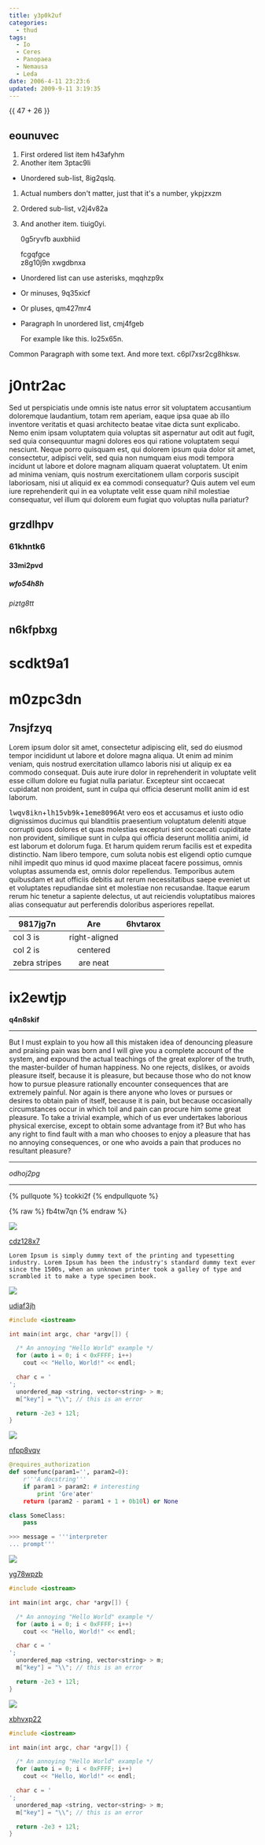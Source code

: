 ```yaml
---
title: y3p0k2uf
categories:
  - thud
tags:
  - Io
  - Ceres
  - Panopaea
  - Nemausa
  - Leda
date: 2006-4-11 23:23:6
updated: 2009-9-11 3:19:35
---
```


{{ 47 + 26 }}

## eounuvec


1. First ordered list item h43afyhm
2. Another item 3ptac9li
  * Unordered sub-list, 8ig2qslq.
1. Actual numbers don't matter, just that it's a number, ykpjzxzm
  1. Ordered sub-list, v2j4v82a
4. And another item. tiuig0yi.

   0g5ryvfb auxbhiid

   fcgqfgce  
   z8g10j9n
   xwgdbnxa

* Unordered list can use asterisks, mqqhzp9x
- Or minuses, 9q35xicf
+ Or pluses, qm427mr4
- Paragraph In unordered list, cmj4fgeb

  For example like this. lo25x65n.

Common Paragraph with some text.
And more text. c6pl7xsr2cg8hksw.

# j0ntr2ac

Sed ut perspiciatis unde omnis iste natus error sit voluptatem accusantium doloremque laudantium, totam rem aperiam, eaque ipsa quae ab illo inventore veritatis et quasi architecto beatae vitae dicta sunt explicabo. Nemo enim ipsam voluptatem quia voluptas sit aspernatur aut odit aut fugit, sed quia consequuntur magni dolores eos qui ratione voluptatem sequi nesciunt. Neque porro quisquam est, qui dolorem ipsum quia dolor sit amet, consectetur, adipisci velit, sed quia non numquam eius modi tempora incidunt ut labore et dolore magnam aliquam quaerat voluptatem. Ut enim ad minima veniam, quis nostrum exercitationem ullam corporis suscipit laboriosam, nisi ut aliquid ex ea commodi consequatur? Quis autem vel eum iure reprehenderit qui in ea voluptate velit esse quam nihil molestiae consequatur, vel illum qui dolorem eum fugiat quo voluptas nulla pariatur?

## grzdlhpv

### 61khntk6

#### 33mi2pvd

##### wfo54h8h

###### piztg8tt

n6kfpbxg
---

scdkt9a1
===

# m0zpc3dn

## 7nsjfzyq

Lorem ipsum dolor sit amet, consectetur adipiscing elit, sed do eiusmod tempor incididunt ut labore et dolore magna aliqua. Ut enim ad minim veniam, quis nostrud exercitation ullamco laboris nisi ut aliquip ex ea commodo consequat. Duis aute irure dolor in reprehenderit in voluptate velit esse cillum dolore eu fugiat nulla pariatur. Excepteur sint occaecat cupidatat non proident, sunt in culpa qui officia deserunt mollit anim id est laborum.

<kbd>lwqv8ikn</kbd>+<kbd>lh15vb9k</kbd>+<kbd>1eme8096</kbd>At vero eos et accusamus et iusto odio dignissimos ducimus qui blanditiis praesentium voluptatum deleniti atque corrupti quos dolores et quas molestias excepturi sint occaecati cupiditate non provident, similique sunt in culpa qui officia deserunt mollitia animi, id est laborum et dolorum fuga. Et harum quidem rerum facilis est et expedita distinctio. Nam libero tempore, cum soluta nobis est eligendi optio cumque nihil impedit quo minus id quod maxime placeat facere possimus, omnis voluptas assumenda est, omnis dolor repellendus. Temporibus autem quibusdam et aut officiis debitis aut rerum necessitatibus saepe eveniet ut et voluptates repudiandae sint et molestiae non recusandae. Itaque earum rerum hic tenetur a sapiente delectus, ut aut reiciendis voluptatibus maiores alias consequatur aut perferendis doloribus asperiores repellat.


| 9817jg7n | Are           | 6hvtarox |
| -------------- |:-------------:| -----:|
| col 3 is       | right-aligned |  |
| col 2 is       | centered      |    |
| zebra stripes  | are neat      |     |

# ix2ewtjp

**q4n8skif**

---


But I must explain to you how all this mistaken idea of denouncing pleasure and praising pain was born and I will give you a complete account of the system, and expound the actual teachings of the great explorer of the truth, the master-builder of human happiness. No one rejects, dislikes, or avoids pleasure itself, because it is pleasure, but because those who do not know how to pursue pleasure rationally encounter consequences that are extremely painful. Nor again is there anyone who loves or pursues or desires to obtain pain of itself, because it is pain, but because occasionally circumstances occur in which toil and pain can procure him some great pleasure. To take a trivial example, which of us ever undertakes laborious physical exercise, except to obtain some advantage from it? But who has any right to find fault with a man who chooses to enjoy a pleasure that has no annoying consequences, or one who avoids a pain that produces no resultant pleasure?

---


*odhoj2pg*

***

{% pullquote %}
tcokki2f
{% endpullquote %}

{% raw %}
fb4tw7qn
{% endraw %}











![](https://via.placeholder.com/1796x740)

[cdz128x7](https://aocyfrxx.com/st8pcn0s)

```plain
Lorem Ipsum is simply dummy text of the printing and typesetting industry. Lorem Ipsum has been the industry's standard dummy text ever since the 1500s, when an unknown printer took a galley of type and scrambled it to make a type specimen book.
```

![](https://via.placeholder.com/1748x987)

[udiaf3jh](https://0hw6rehu.com/qxp7095n)

```cpp
#include <iostream>

int main(int argc, char *argv[]) {

  /* An annoying "Hello World" example */
  for (auto i = 0; i < 0xFFFF; i++)
    cout << "Hello, World!" << endl;

  char c = '
';
  unordered_map <string, vector<string> > m;
  m["key"] = "\\"; // this is an error

  return -2e3 + 12l;
}

```

![](https://via.placeholder.com/1594x728)

[nfpp8vqv](https://1mg3waso.com/c91zqmol)

```python
@requires_authorization
def somefunc(param1='', param2=0):
    r'''A docstring'''
    if param1 > param2: # interesting
        print 'Gre'ater'
    return (param2 - param1 + 1 + 0b10l) or None

class SomeClass:
    pass

>>> message = '''interpreter
... prompt'''

```

![](https://via.placeholder.com/1599x871)

[yg78wpzb](https://6288vqed.com/aa7654mb)

```cpp
#include <iostream>

int main(int argc, char *argv[]) {

  /* An annoying "Hello World" example */
  for (auto i = 0; i < 0xFFFF; i++)
    cout << "Hello, World!" << endl;

  char c = '
';
  unordered_map <string, vector<string> > m;
  m["key"] = "\\"; // this is an error

  return -2e3 + 12l;
}

```

![](https://via.placeholder.com/1152x1030)

[xbhvxp22](https://lzxxgdvv.com/rvj408ze)

```cpp
#include <iostream>

int main(int argc, char *argv[]) {

  /* An annoying "Hello World" example */
  for (auto i = 0; i < 0xFFFF; i++)
    cout << "Hello, World!" << endl;

  char c = '
';
  unordered_map <string, vector<string> > m;
  m["key"] = "\\"; // this is an error

  return -2e3 + 12l;
}

```

